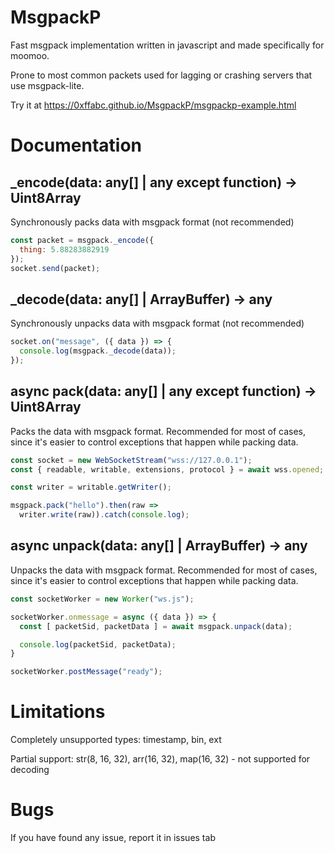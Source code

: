 # MsgpackP 

Fast msgpack implementation written in javascript and made specifically for moomoo.

Prone to most common packets used for lagging or crashing servers that use msgpack-lite.

Try it at https://0xffabc.github.io/MsgpackP/msgpackp-example.html

# Documentation 

## _encode(data: any[] | any except function) -> Uint8Array
Synchronously packs data with msgpack format (not recommended)

```js
const packet = msgpack._encode({
  thing: 5.88283882919
});
socket.send(packet);
```

## _decode(data: any[] | ArrayBuffer) -> any
Synchronously unpacks data with msgpack format (not recommended)

```js
socket.on("message", ({ data }) => {
  console.log(msgpack._decode(data));
});
```

## async pack(data: any[] | any except function) -> Uint8Array 
Packs the data with msgpack format. Recommended for most of cases, since it's easier to control exceptions that happen while packing data.

```js
const socket = new WebSocketStream("wss://127.0.0.1");
const { readable, writable, extensions, protocol } = await wss.opened;

const writer = writable.getWriter();

msgpack.pack("hello").then(raw =>
  writer.write(raw)).catch(console.log);

```

## async unpack(data: any[] | ArrayBuffer) -> any
Unpacks the data with msgpack format. Recommended for most of cases, since it's easier to control exceptions that happen while packing data.

```js
const socketWorker = new Worker("ws.js");

socketWorker.onmessage = async ({ data }) => {
  const [ packetSid, packetData ] = await msgpack.unpack(data);

  console.log(packetSid, packetData);
}

socketWorker.postMessage("ready");
```

# Limitations 

Completely unsupported types: timestamp, bin, ext

Partial support: str(8, 16, 32), arr(16, 32), map(16, 32) - not supported for decoding

# Bugs

If you have found any issue, report it in issues tab
